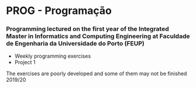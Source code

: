 # PROG - Programação
### Programming lectured on the first year of the Integrated Master in Informatics and Computing Engineering at Faculdade de Engenharia da Universidade do Porto (FEUP)

* Weekly programming exercises
* Project 1

The exercises are poorly developed and some of them may not be finished\
2019/20

